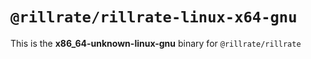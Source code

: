 # `@rillrate/rillrate-linux-x64-gnu`

This is the **x86_64-unknown-linux-gnu** binary for `@rillrate/rillrate`
